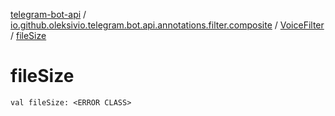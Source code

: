 [telegram-bot-api](../../index.md) / [io.github.oleksivio.telegram.bot.api.annotations.filter.composite](../index.md) / [VoiceFilter](index.md) / [fileSize](./file-size.md)

# fileSize

`val fileSize: <ERROR CLASS>`
